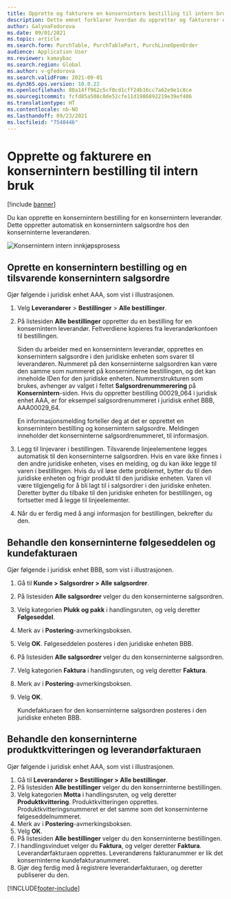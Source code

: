 ```yaml
---
title: Opprette og fakturere en konsernintern bestilling til intern bruk
description: Dette emnet forklarer hvordan du oppretter og fakturerer en konsernintern bestilling til intern bruk
author: GalynaFedorova
ms.date: 09/01/2021
ms.topic: article
ms.search.form: PurchTable, PurchTablePart, PurchLineOpenOrder
audience: Application User
ms.reviewer: kamaybac
ms.search.region: Global
ms.author: v-gfedorova
ms.search.validFrom: 2021-09-01
ms.dyn365.ops.version: 10.0.22
ms.openlocfilehash: 88a14ff962c5cf0cd1cff24b16cc7a62e9e1c8ce
ms.sourcegitcommit: fcfd85a508c0de52cfe11d1986892219e39ef406
ms.translationtype: HT
ms.contentlocale: nb-NO
ms.lasthandoff: 09/23/2021
ms.locfileid: "7548446"
---
```

# <a name="create-and-invoice-an-intercompany-purchase-order-for-internal-use"></a>Opprette og fakturere en konsernintern bestilling til intern bruk

[!include [banner](../../includes/banner.md)]

Du kan opprette en konsernintern bestilling for en konsernintern leverandør. Dette oppretter automatisk en konsernintern salgsordre hos den konserninterne leverandøren.

![Konsernintern intern innkjøpsprosess](media/intercompanypurchaseprocess.png)

## <a name="create-an-intercompany-purchase-order-and-a-corresponding-intercompany-sales-order"></a>Oprette en konsernintern bestilling og en tilsvarende konsernintern salgsordre

Gjør følgende i juridisk enhet AAA, som vist i illustrasjonen.

1. Velg **Leverandører** \> **Bestillinger** \> **Alle bestillinger**.
1. På listesiden **Alle bestillinger** oppretter du en bestilling for en konsernintern leverandør. Feltverdiene kopieres fra leverandørkontoen til bestillingen.

    Siden du arbeider med en konsernintern leverandør, opprettes en konsernintern salgsordre i den juridiske enheten som svarer til leverandøren. Nummeret på den konserninterne salgsordren kan være den samme som nummeret på konserninterne bestillingen, og det kan inneholde IDen for den juridiske enheten. Nummerstrukturen som brukes, avhenger av valget i feltet **Salgsordrenummerering** på **Konsernintern**-siden. Hvis du oppretter bestilling 00029\_064 i juridisk enhet AAA, er for eksempel salgsordrenummeret i juridisk enhet BBB, AAA00029\_64.

    En informasjonsmelding forteller deg at det er opprettet en konsernintern bestilling og konsernintern salgsordre. Meldingen inneholder det konserninterne salgsordrenummeret, til informasjon.

1. Legg til linjevarer i bestillingen. Tilsvarende linjeelementene legges automatisk til den konserninterne salgsordren. Hvis en vare ikke finnes i den andre juridiske enheten, vises en melding, og du kan ikke legge til varen i bestillingen. Hvis du vil løse dette problemet, bytter du til den juridiske enheten og frigir produkt til den juridiske enheten. Varen vil være tilgjengelig for å bli lagt til i salgsordrer i den juridiske enheten. Deretter bytter du tilbake til den juridiske enheten for bestillingen, og fortsetter med å legge til linjeelementer.
1. Når du er ferdig med å angi informasjon for bestillingen, bekrefter du den.

## <a name="process-the-intercompany-packing-slip-and-customer-invoice"></a>Behandle den konserninterne følgeseddelen og kundefakturaen

Gjør følgende i juridisk enhet BBB, som vist i illustrasjonen.

1. Gå til **Kunde \> Salgsordrer \> Alle salgsordrer**.
1. På listesiden **Alle salgsordrer** velger du den konserninterne salgsordren.
1. Velg kategorien **Plukk og pakk** i handlingsruten, og velg deretter **Følgeseddel**.
1. Merk av i **Postering**-avmerkingsboksen.
1. Velg **OK**. Følgeseddelen posteres i den juridiske enheten BBB.
1. På listesiden **Alle salgsordrer** velger du den konserninterne salgsordren.
1. Velg kategorien **Faktura** i handlingsruten, og velg deretter **Faktura**.
1. Merk av i **Postering**-avmerkingsboksen.
1. Velg **OK**.

    Kundefakturaen for den konserninterne salgsordren posteres i den juridiske enheten BBB.

## <a name="process-the-intercompany-product-receipt-and-vendor-invoice"></a>Behandle den konserninterne produktkvitteringen og leverandørfakturaen

Gjør følgende i juridisk enhet AAA, som vist i illustrasjonen.

1. Gå til **Leverandører \> Bestillinger \> Alle bestillinger**.
1. På listesiden **Alle bestillinger** velger du den konserninterne bestillingen.
1. Velg kategorien **Motta** i handlingsruten, og velg deretter **Produktkvittering**. Produktkvitteringen opprettes. Produktkvitteringsnummeret er det samme som det konserninterne følgeseddelnummeret.
1. Merk av i **Postering**-avmerkingsboksen.
1. Velg **OK**.
1. På listesiden **Alle bestillinger** velger du den konserninterne bestillingen.
1. I handlingsvinduet velger du **Faktura**, og velger deretter **Faktura**. Leverandørfakturaen opprettes. Leverandørens fakturanummer er lik det konserninterne kundefakturanummeret.
1. Gjør deg ferdig med å registrere leverandørfakturaen, og deretter publiserer du den.

[!INCLUDE[footer-include](../../includes/footer-banner.md)]
